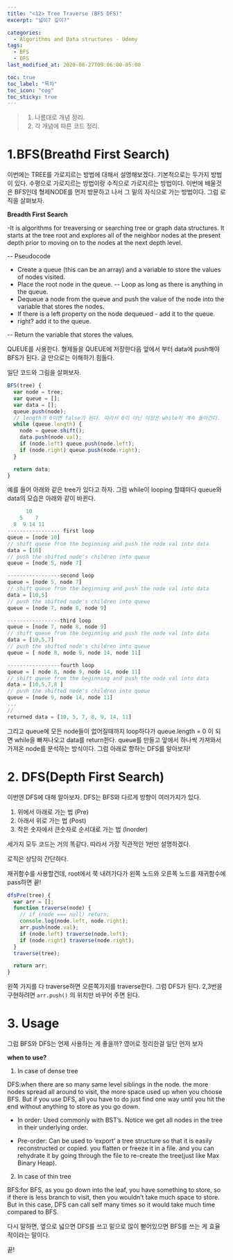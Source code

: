 ```yaml
---
title: "<12> Tree Traverse (BFS DFS)"
excerpt: "넓이? 깊이?"

categories:
  - Algorithms and Data structures - Udemy
tags:
  - BFS
  - DFS
last_modified_at: 2020-08-27T09:06:00-05:00

toc: true
toc_label: "목차"
toc_icon: "cog"
toc_sticky: true
---
```


> 1. 나름대로 개념 정리.
> 2. 각 개념에 따른 코드 정리.

# 1.BFS(Breathd First Search)

이번에는 TREE를 가로지르는 방법에 대해서 설명해보겠다. 기본적으로는 두가지 방법이 있다. 수평으로 가로지르는 방법이랑 수직으로 가로지르는 방법이다. 이번에 배울것은 BFS인데 형제NODE를 먼저 방문하고 나서 그 밑의 자식으로 가는 방법이다. 그럼 로직을 살펴보자.

**Breadth First Search**

-It is algorithms for treaversing or searching tree or graph data structures. It starts at the tree root and explores all of the neighbor nodes at the present depth prior to moving on to the nodes at the next depth level.

-- Pseudocode

- Create a queue (this can be an array) and a variable to store the values of nodes visited.
- Place the root node in the queue.
  -- Loop as long as there is anything in the queue.
- Dequeue a node from the queue and push the value of the node into the variable that stores the nodes.
- If there is a left property on the node dequeued - add it to the queue.
- right? add it to the queue.

-- Return the variable that stores the values.

QUEUE를 사용한다. 형제들을 QUEUE에 저장한다음 앞에서 부터 data에 push해야 BFS가 된다. 글 만으로는 이해하기 힘들다.

일단 코드와 그림을 살펴보자.

```javascript
BFS(tree) {
  var node = tree;
  var queue = [];
  var data = [];
  queue.push(node);
  // length가 0이면 false가 된다. 따라서 0이 아닌 이상은 while이 계속 돌아간다.
  while (queue.length) {
    node = queue.shift();
    data.push(node.val);
    if (node.left) queue.push(node.left);
    if (node.right) queue.push(node.right);
  }

  return data;
}
```

예를 들어 아래와 같은 tree가 있다고 하자. 그럼 while이 looping 할떄마다 queue와 data의 모습은 아래와 같이 바뀐다.

```javascript
      10
    5    7
  8  9 14 11
----------------- first loop
queue = [node 10]
// shift queue from the beginning and push the node val into data
data = [10]
// push the shifted node's children into queue
queue = [node 5, node 7]

-----------------second loop
queue = [node 5, node 7]
// shift queue from the beginning and push the node val into data
data = [10,5]
// push the shifted node's children into queue
queue = [node 7, node 8, node 9]

-----------------third loop
queue = [node 7, node 8, node 9]
// shift queue from the beginning and push the node val into data
data = [10,5,7]
// push the shifted node's children into queue
queue = [ node 8, node 9, node 14, node 11]

-----------------fourth loop
queue = [ node 8, node 9, node 14, node 11]
// shift queue from the beginning and push the node val into data
data = [10,5,7,8 ]
// push the shifted node's children into queue
queue = [node 9, node 14, node 11]
...
//
returned data = [10, 5, 7, 8, 9, 14, 11]
```

그리고 queue에 모든 node들이 없어질때까지 loop하다가 queue.length = 0 이 되면 while을 빠져나오고 data를 return한다.
queue를 만들고 앞에서 하나씩 가져와서 가져온 node를 분석하는 방식이다. 그럼 아래로 향하는 DFS를 알아보자!

# 2. DFS(Depth First Search)

이번엔 DFS에 대해 알아보자. DFS는 BFS와 다르게 방향이 여러가지가 있다.

1. 위에서 아래로 가는 법 (Pre)
2. 아래서 위로 가는 법 (Post)
3. 작은 숫자에서 큰숫자로 순서대로 가는 법 (Inorder)

세가지 모두 코드는 거의 똑같다. 따라서 가장 직관적인 1번만 설명하겠다.

로직은 상당히 간단하다.

재귀함수를 사용할건데, root에서 쭉 내려가다가 왼쪽 노드와 오른쪽 노드를 재귀함수에 pass하면 끝!

```javascript
dfsPre(tree) {
  var arr = [];
  function traverse(node) {
    // if (node === null) return;
    console.log(node.left, node.right);
    arr.push(node.val);
    if (node.left) traverse(node.left);
    if (node.right) traverse(node.right);
  }
  traverse(tree);

  return arr;
}
```

왼쪽 가지를 다 traverse하면 오른쪽가지를 traverse한다. 그럼 DFS가 된다. 2,3번을 구현하려면 `arr.push()` 의 위치만 바꾸어 주면 된다.

# 3. Usage

그럼 BFS와 DFS는 언제 사용하는 게 좋을까? 영어로 정리한걸 일단 먼저 보자

**when to use?**

1. In case of dense tree

DFS:when there are so many same level siblings in the node. the more nodes spread all around to visit, the more space used up when you choose BFS. But if you use DFS, all you have to do just find one way until you hit the end without anything to store as you go down.

- In order: Used commonly with BST’s. Notice we get all nodes in the tree in their underlying order.

- Pre-order: Can be used to ‘export’ a tree structure so that it is easily reconstructed or copied. you flatten or freeze it in a file. and you can rehydrate it by going through the file to re-create the tree(just like Max Binary Heap).

2. In case of thin tree

BFS:for BFS, as you go down into the leaf, you have something to store, so if there is less branch to visit, then you wouldn’t take much space to store. But in this case, DFS can call self many times so it would take much time compared to BFS.

다시 말하면, 옆으로 넓으면 DFS를 쓰고 밑으로 많이 뻗어있으면 BFS를 쓰는 게 효율적이라는 말이다.

끝!

